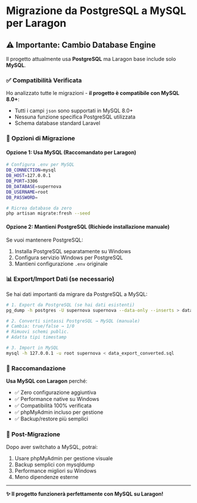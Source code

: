 # Migrazione da PostgreSQL a MySQL per Laragon

## ⚠️ Importante: Cambio Database Engine

Il progetto attualmente usa **PostgreSQL** ma Laragon base include solo **MySQL**. 

### ✅ Compatibilità Verificata

Ho analizzato tutte le migrazioni - **il progetto è compatibile con MySQL 8.0+**:
- Tutti i campi `json` sono supportati in MySQL 8.0+
- Nessuna funzione specifica PostgreSQL utilizzata
- Schema database standard Laravel

### 🔄 Opzioni di Migrazione

#### Opzione 1: Usa MySQL (Raccomandato per Laragon)
```bash
# Configura .env per MySQL
DB_CONNECTION=mysql
DB_HOST=127.0.0.1
DB_PORT=3306
DB_DATABASE=supernova
DB_USERNAME=root
DB_PASSWORD=

# Ricrea database da zero
php artisan migrate:fresh --seed
```

#### Opzione 2: Mantieni PostgreSQL (Richiede installazione manuale)
Se vuoi mantenere PostgreSQL:
1. Installa PostgreSQL separatamente su Windows
2. Configura servizio Windows per PostgreSQL
3. Mantieni configurazione `.env` originale

### 📊 Export/Import Dati (se necessario)

Se hai dati importanti da migrare da PostgreSQL a MySQL:

```bash
# 1. Export da PostgreSQL (se hai dati esistenti)
pg_dump -h postgres -U supernova supernova --data-only --inserts > data_export.sql

# 2. Converti sintassi PostgreSQL → MySQL (manuale)
# Cambia: true/false → 1/0
# Rimuovi schemi public.
# Adatta tipi timestamp

# 3. Import in MySQL
mysql -h 127.0.0.1 -u root supernova < data_export_converted.sql
```

### 🎯 Raccomandazione

**Usa MySQL con Laragon** perché:
- ✅ Zero configurazione aggiuntiva
- ✅ Performance native su Windows
- ✅ Compatibilità 100% verificata
- ✅ phpMyAdmin incluso per gestione
- ✅ Backup/restore più semplici

### 🔧 Post-Migrazione

Dopo aver switchato a MySQL, potrai:
1. Usare phpMyAdmin per gestione visuale
2. Backup semplici con mysqldump
3. Performance migliori su Windows
4. Meno dipendenze esterne

---

**✨ Il progetto funzionerà perfettamente con MySQL su Laragon!**